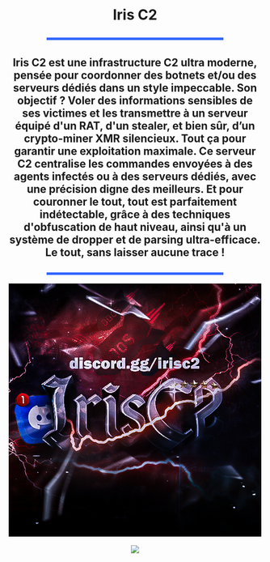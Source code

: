 
<h1 align="center">Iris C2</h1>

<p align="center">
  <img src="https://github.com/mael0salah/MAEL0SALAH/blob/main/LINE.PNG?raw=true" />
</p>

<h2 align="center">
Iris C2 est une infrastructure C2 ultra moderne, pensée pour coordonner des botnets et/ou des serveurs dédiés dans un style impeccable. Son objectif ? Voler des informations sensibles de ses victimes et les transmettre à un serveur équipé d'un RAT, d'un stealer, et bien sûr, d’un crypto-miner XMR silencieux. Tout ça pour garantir une exploitation maximale. Ce serveur C2 centralise les commandes envoyées à des agents infectés ou à des serveurs dédiés, avec une précision digne des meilleurs. Et pour couronner le tout, tout est parfaitement indétectable, grâce à des techniques d'obfuscation de haut niveau, ainsi qu'à un système de dropper et de parsing ultra-efficace. Le tout, sans laisser aucune trace !
</h2>

<p align="center">
  <img src="https://github.com/mael0salah/MAEL0SALAH/blob/main/LINE.PNG?raw=true" />
</p>

<p align="center">
  <img src="https://raw.githubusercontent.com/mael0salah/IRIS-C2/refs/heads/main/LOGO.PNG" />
</p>

<p align="center">
  <img src="https://github.com/mael0salah/IRIS-C2/blob/main/BANNER.PNG?raw=true" />
</p>
